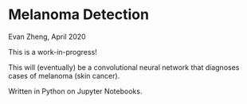 # Melanoma Detection

Evan Zheng, April 2020

This is a work-in-progress!

This will (eventually) be a convolutional neural network that diagnoses cases of melanoma (skin cancer).

Written in Python on Jupyter Notebooks.
